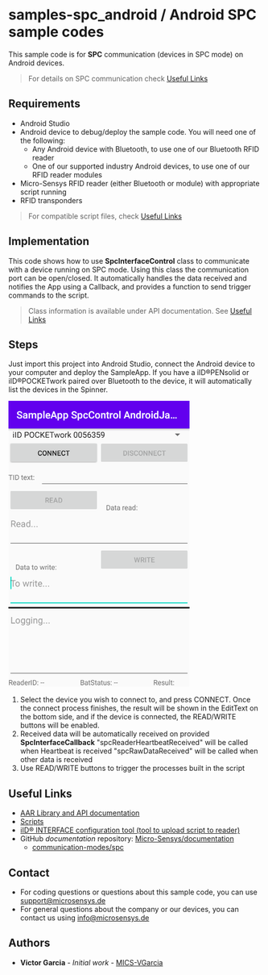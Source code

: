 # samples-spc_android / Android SPC sample codes

This sample code is for **SPC** communication (devices in SPC mode) on Android devices.

> For details on SPC communication check [Useful Links](#Useful-Links) 

## Requirements
* Android Studio
* Android device to debug/deploy the sample code. You will need one of the following:
	* Any Android device with Bluetooth, to use one of our Bluetooth RFID reader
	* One of our supported industry Android devices, to use one of our RFID reader modules
* Micro-Sensys RFID reader (either Bluetooth or module) with appropriate script running
* RFID transponders

> For compatible script files, check [Useful Links](#Useful-Links)

## Implementation
This code shows how to use **SpcInterfaceControl** class to communicate with a device running on SPC mode. 
Using this class the communication port can be open/closed. It automatically handles the data received and notifies the App using a Callback, and provides a function to send trigger commands to the script.

> Class information is available under API documentation. See [Useful Links](#Useful-Links)

## Steps
Just import this project into Android Studio, connect the Android device to your computer and deploy the SampleApp.
If you have a iID®PENsolid or iID®POCKETwork paired over Bluetooth to the device, it will automatically list the devices in the Spinner. 

![Screenshot](screenshot/SampleApp_SpcControl_AndroidJava.png)

 1. Select the device you wish to connect to, and press CONNECT. Once the connect process finishes, the result will be shown in the EditText on the bottom side, and if the device is connected, the READ/WRITE buttons will be enabled.
 2. Received data will be automatically received on provided **SpcInterfaceCallback**
	"spcReaderHeartbeatReceived" will be called when Heartbeat is received
	"spcRawDataReceived" will be called when other data is received
 3. Use READ/WRITE buttons to trigger the processes built in the script

## Useful Links

* [AAR Library and API documentation](https://www.microsensys.de/downloads/DevSamples/Libraries/Android/microsensysRFID%20-%20aar%20library/)
* [Scripts](https://www.microsensys.de/downloads/DevSamples/Sample%20Codes/SPC/Additionals/Sample%20scripts/)
* [iID® INTERFACE configuration tool (tool to upload script to reader)](https://www.microsensys.de/downloads/CDContent/Install/iID%c2%ae%20interface%20config%20tool.zip)
* GitHub *documentation* repository: [Micro-Sensys/documentation](https://github.com/Micro-Sensys/documentation)
	* [communication-modes/spc](https://github.com/Micro-Sensys/documentation/tree/master/communication-modes/spc)

## Contact

* For coding questions or questions about this sample code, you can use [support@microsensys.de](mailto:support@microsensys.de)
* For general questions about the company or our devices, you can contact us using [info@microsensys.de](mailto:info@microsensys.de)

## Authors

* **Victor Garcia** - *Initial work* - [MICS-VGarcia](https://github.com/MICS-VGarcia/)

